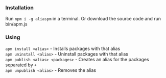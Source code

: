 ### Installation
Run `npm i -g aliaspm` in a terminal. Or download the source code and run bin/apm.js
### Using
`apm install <alias>` - Installs packages with that alias  
`apm uninstall <alias>` - Uninstall packages with that alias  
`apm publish <alias> <packages>` - Creates an alias for the packages separated by `+`  
`apm unpublish <alias>` - Removes the alias